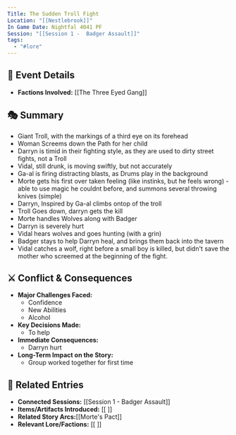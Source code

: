 ```yaml
---
Title: The Sudden Troll Fight
Location: "[[Nestlebrook]]"
In Game Date: Nightfal 4041 PF
Session: "[[Session 1 -  Badger Assault]]"
tags:
  - "#lore"
---
```


## 📆 Event Details
- **Factions Involved:** [[The Three Eyed Gang]]  

## 🎭 Summary
- Giant Troll, with the markings of a third eye on its forehead
- Woman Screems down the Path for her child
- Darryn is timid in their  fighting style, as they are used to dirty street fights, not a Troll
- Vidal, still drunk, is moving swiftly, but not accurately
- Ga-al is firing distracting blasts, as Drums play in the background
- Morte gets his first over taken feeling (like instinks, but he feels wrong) - able to use magic he couldnt before, and summons several throwing knives (simple)
- Darryn, Inspired by Ga-al climbs ontop of the troll
- Troll Goes down, darryn gets the kill
- Morte handles Wolves along with Badger
- Darryn is severely hurt
- Vidal hears wolves and goes hunting (with a grin)
- Badger stays to help Darryn heal, and brings them back into the tavern
- Vidal catches a wolf, right before a small boy is killed, but didn't save the mother who screemed at the beginning of the fight.



## ⚔️ Conflict & Consequences
- **Major Challenges Faced:**  
	- Confidence
	- New Abilities
	- Alcohol
- **Key Decisions Made:**  
	- To help
- **Immediate Consequences:**  
	- Darryn hurt
- **Long-Term Impact on the Story:**  
	- Group worked together for first time

## 🔗 Related Entries
- **Connected Sessions:** [[Session 1 -  Badger Assault]]  
- **Items/Artifacts Introduced:** [[ ]]  
- **Related Story Arcs:**[[Morte's Pact]]
- **Relevant Lore/Factions:** [[ ]]  

